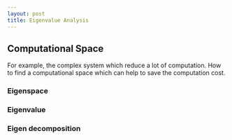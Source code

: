 ```yaml
---
layout: post
title: Eigenvalue Analysis
---
```


## Computational Space

For example, the complex system which reduce a lot of computation. How to find a computational space which can help to save the computation cost.

### Eigenspace

### Eigenvalue

### Eigen decomposition